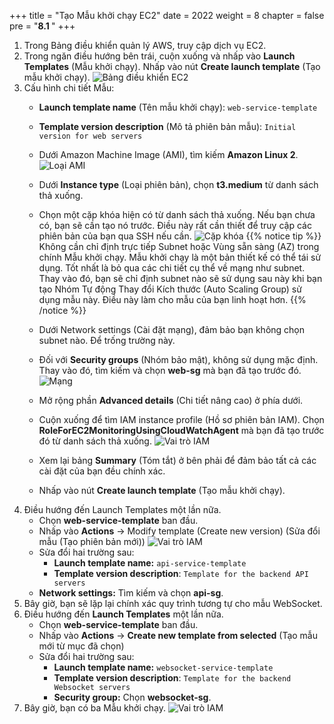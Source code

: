 
+++
title = "Tạo Mẫu khởi chạy EC2"
date = 2022
weight = 8
chapter = false
pre = "<b>8.1 </b>"
+++
1. Trong Bảng điều khiển quản lý AWS, truy cập dịch vụ EC2.
2. Trong ngăn điều hướng bên trái, cuộn xuống và nhấp vào **Launch Templates** (Mẫu khởi chạy). Nhấp vào nút **Create launch template** (Tạo mẫu khởi chạy).
![Bảng điều khiển EC2](/images/8-EC2LaunchTemplates/8.1-CreateEC2LaunchTemplate/01-EC2Dashboard.png)
3. Cấu hình chi tiết Mẫu:
   - **Launch template name** (Tên mẫu khởi chạy): `web-service-template`
   - **Template version description** (Mô tả phiên bản mẫu): `Initial version for web servers`
   - Dưới Amazon Machine Image (AMI), tìm kiếm **Amazon Linux 2**.
![Loại AMI](/images/8-EC2LaunchTemplates/8.1-CreateEC2LaunchTemplate/02-AMI.png)
   - Dưới **Instance type** (Loại phiên bản), chọn **t3.medium** từ danh sách thả xuống.
   - Chọn một cặp khóa hiện có từ danh sách thả xuống. Nếu bạn chưa có, bạn sẽ cần tạo nó trước. Điều này rất cần thiết để truy cập các phiên bản của bạn qua SSH nếu cần.
![Cặp khóa](/images/8-EC2LaunchTemplates/8.1-CreateEC2LaunchTemplate/03-keypair.png)
{{% notice tip %}}
Không cần chỉ định trực tiếp Subnet hoặc Vùng sẵn sàng (AZ) trong chính Mẫu khởi chạy. Mẫu khởi chạy là một bản thiết kế có thể tái sử dụng. Tốt nhất là bỏ qua các chi tiết cụ thể về mạng như subnet. Thay vào đó, bạn sẽ chỉ định subnet nào sẽ sử dụng sau này khi bạn tạo Nhóm Tự động Thay đổi Kích thước (Auto Scaling Group) sử dụng mẫu này. Điều này làm cho mẫu của bạn linh hoạt hơn.
{{% /notice %}}

   - Dưới Network settings (Cài đặt mạng), đảm bảo bạn không chọn subnet nào. Để trống trường này.
   - Đối với **Security groups** (Nhóm bảo mật), không sử dụng mặc định. Thay vào đó, tìm kiếm và chọn **web-sg** mà bạn đã tạo trước đó.
![Mạng](/images/8-EC2LaunchTemplates/8.1-CreateEC2LaunchTemplate/04-Networking.png)
   - Mở rộng phần **Advanced details** (Chi tiết nâng cao) ở phía dưới.
   - Cuộn xuống để tìm IAM instance profile (Hồ sơ phiên bản IAM). Chọn **RoleForEC2MonitoringUsingCloudWatchAgent** mà bạn đã tạo trước đó từ danh sách thả xuống.
![Vai trò IAM](/images/8-EC2LaunchTemplates/8.1-CreateEC2LaunchTemplate/05-IAMProfile.png)
   - Xem lại bảng **Summary** (Tóm tắt) ở bên phải để đảm bảo tất cả các cài đặt của bạn đều chính xác.
   - Nhấp vào nút **Create launch template** (Tạo mẫu khởi chạy).
1. Điều hướng đến Launch Templates một lần nữa.
   - Chọn **web-service-template** ban đầu.
   - Nhấp vào **Actions** -> Modify template (Create new version) (Sửa đổi mẫu (Tạo phiên bản mới))
![Vai trò IAM](/images/8-EC2LaunchTemplates/8.1-CreateEC2LaunchTemplate/06-ReuseTemplate.png)
   - Sửa đổi hai trường sau:
     - **Launch template name:** `api-service-template`
     - **Template version description**: `Template for the backend API servers`
   - **Network settings:** Tìm kiếm và chọn **api-sg**.
1. Bây giờ, bạn sẽ lặp lại chính xác quy trình tương tự cho mẫu WebSocket.
2. Điều hướng đến **Launch Templates** một lần nữa.
   - Chọn **web-service-template** ban đầu.
   - Nhấp vào **Actions** -> **Create new template from selected** (Tạo mẫu mới từ mục đã chọn)
   - Sửa đổi hai trường sau:
     - **Launch template name:** `websocket-service-template`
     - **Template version description**: `Template for the backend Websocket servers`
     - **Security group:** Chọn **websocket-sg**.
3. Bây giờ, bạn có ba Mẫu khởi chạy.
![Vai trò IAM](/images/8-EC2LaunchTemplates/8.1-CreateEC2LaunchTemplate/07-Result.png)

